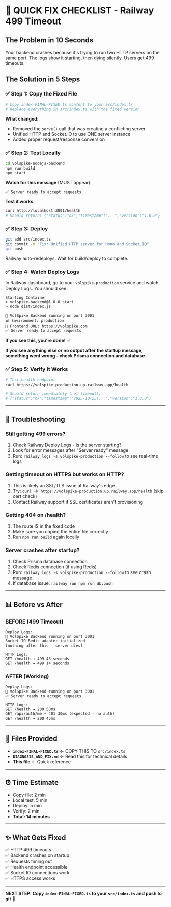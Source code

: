 # 🚨 QUICK FIX CHECKLIST - Railway 499 Timeout

## The Problem in 10 Seconds
Your backend crashes because it's trying to run two HTTP servers on the same port. The logs show it starting, then dying silently. Users get 499 timeouts.

## The Solution in 5 Steps

### ✅ Step 1: Copy the Fixed File
```bash
# Copy index-FINAL-FIXED.ts content to your src/index.ts
# Replace everything in src/index.ts with the fixed version
```

**What changed:**
- Removed the `serve()` call that was creating a conflicting server
- Unified HTTP and Socket.IO to use ONE server instance
- Added proper request/response conversion

### ✅ Step 2: Test Locally
```bash
cd volspike-nodejs-backend
npm run build
npm start
```

**Watch for this message** (MUST appear):
```
✅ Server ready to accept requests
```

**Test it works**:
```bash
curl http://localhost:3001/health
# Should return: {"status":"ok","timestamp":"...","version":"1.0.0"}
```

### ✅ Step 3: Deploy
```bash
git add src/index.ts
git commit -m "Fix: Unified HTTP server for Hono and Socket.IO"
git push
```

Railway auto-redeploys. Wait for build/deploy to complete.

### ✅ Step 4: Watch Deploy Logs
In Railway dashboard, go to your `volspike-production` service and watch Deploy Logs. You should see:

```
Starting Container
> volspike-backend@1.0.0 start
> node dist/index.js

🚀 VolSpike Backend running on port 3001
📊 Environment: production
🔗 Frontend URL: https://volspike.com
✅ Server ready to accept requests
```

**If you see this, you're done!** ✅

**If you see anything else or no output after the startup message, something went wrong - check Prisma connection and database.**

### ✅ Step 5: Verify It Works
```bash
# Test health endpoint
curl https://volspike-production.up.railway.app/health

# Should return immediately (not timeout):
# {"status":"ok","timestamp":"2025-10-25T...","version":"1.0.0"}
```

---

## 🚩 Troubleshooting

### Still getting 499 errors?
1. Check Railway Deploy Logs - Is the server starting?
2. Look for error messages after "Server ready" message
3. Run: `railway logs -s volspike-production --follow` to see real-time logs

### Getting timeout on HTTPS but works on HTTP?
1. This is likely an SSL/TLS issue at Railway's edge
2. Try: `curl -k https://volspike-production.up.railway.app/health` (skip cert check)
3. Contact Railway support if SSL certificates aren't provisioning

### Getting 404 on /health?
1. The route IS in the fixed code
2. Make sure you copied the entire file correctly
3. Run `npm run build` again locally

### Server crashes after startup?
1. Check Prisma database connection
2. Check Redis connection (if using Redis)
3. Run: `railway logs -s volspike-production --follow` to see crash message
4. If database issue: `railway run npm run db:push`

---

## 📊 Before vs After

### BEFORE (499 Timeout)
```
Deploy Logs:
🚀 VolSpike Backend running on port 3001
Socket.IO Redis adapter initialized
(nothing after this - server dies)

HTTP Logs:
GET /health → 499 43 seconds
GET /health → 499 14 seconds
```

### AFTER (Working)
```
Deploy Logs:
🚀 VolSpike Backend running on port 3001
✅ Server ready to accept requests

HTTP Logs:
GET /health → 200 50ms
GET /api/auth/me → 401 30ms (expected - no auth)
GET /health → 200 45ms
```

---

## 📁 Files Provided

- **`index-FINAL-FIXED.ts`** ← COPY THIS TO `src/index.ts`
- **`DIAGNOSIS_AND_FIX.md`** ← Read this for technical details
- **This file** ← Quick reference

---

## ⏰ Time Estimate

- Copy file: 2 min
- Local test: 5 min
- Deploy: 5 min
- Verify: 2 min
- **Total: 14 minutes**

---

## ✨ What Gets Fixed

✅ HTTP 499 timeouts  
✅ Backend crashes on startup  
✅ Requests timing out  
✅ Health endpoint accessible  
✅ Socket.IO connections work  
✅ HTTPS access works  

---

**NEXT STEP: Copy `index-FINAL-FIXED.ts` to your `src/index.ts` and push to git** 🚀
